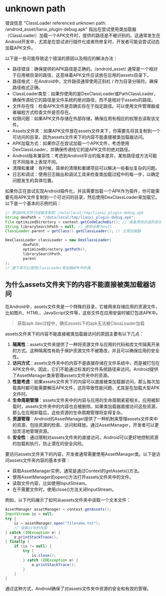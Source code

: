 # unknown path

错误信息 "ClassLoader referenced unknown path: /android_asset/lianxi_plugin-debug.apk" 指出在尝试使用类加载器（ClassLoader）加载一个APK文件时，提供的路径是不被识别的。这通常发生在Android开发中，尤其是在尝试进行插件化或者热修复时，开发者可能会尝试动态加载APK文件。

以下是一些可能导致这个错误的原因以及相应的解决办法：

- 路径错误：确保提供的APK路径是正确的。/android_asset/ 通常是一个相对于应用根目录的路径，这意味着APK文件应该放在应用的assets目录下。
- 路径格式：在Android中，文件路径通常使用正斜杠 / 作为目录分隔符。确保路径格式正确。
- ClassLoader类型：如果你使用的是DexClassLoader或PathClassLoader，确保传递给它的路径是文件系统的绝对路径，而不是相对于assets的路径。
- 文件存在性：检查APK文件是否确实存在于指定路径。可以使用文件管理器或者编程方式检查文件是否存在。
- 权限问题：如果APK文件存储在外部存储，确保应用有相应的权限去读取该文件。
- Assets文件夹：如果APK文件放在assets文件夹下，你需要先将其复制到一个可访问的目录，因为assets文件夹下的内容不能直接被类加载器访问。
- APK加载方式：如果你正在尝试加载一个APK文件，考虑使用DexClassLoader，并确保传递给它的是APK文件的绝对路径。
- Android版本兼容性：考虑到Android平台的版本差异，某些路径或方法可能在不同版本上表现不同。
- 清理和重建：有时候，简单的清理和重建项目可以解决一些看似复杂的问题。
- 日志和调试：使用日志输出和调试工具来检查类加载过程中的每一步，以确定问题发生的具体位置。

如果你正在尝试实现Android插件化，并且需要加载一个APK作为插件，你可能需要先将APK文件复制到一个可访问的目录，然后使用DexClassLoader来加载它。以下是一个基本的示例代码：

```java
// 假设APK文件已经被复制到 /data/local/tmp/lianxi_plugin-debug.apk
String dexPath = "/data/local/tmp/lianxi_plugin-debug.apk";
File optimizedDirectory = context.getCodeCacheDir(); // 或者其他合适的目录
String librarySearchPath = null; // 通常设置为null
ClassLoader parent = getClass().getClassLoader(); // 父类加载器

DexClassLoader classLoader = new DexClassLoader(
        dexPath,
        optimizedDirectory.getPath(),
        librarySearchPath,
        parent
);
// 接下来可以使用classLoader来加载APK中的类
```

## 为什么assets文件夹下的内容不能直接被类加载器访问

在Android中，assets文件夹是一个特殊的目录，它被用来存储应用的资源文件，比如图片、HTML、JavaScript文件等，这些文件在应用安装时被打包进APK中。
>获取apk dex过程中，确实assets下的apk无法被ClassLoader加载

assets文件夹下的内容不能直接被类加载器访问的原因主要有以下几点：

1. **隔离性**：assets文件夹提供了一种将资源文件与应用的代码和库文件隔离开来的方式。这种隔离性有助于保护资源文件不被篡改，并且可以确保应用的安全性。
2. **访问方式**：assets文件夹中的内容不是直接存储在文件系统中，而是被打包在APK文件中。因此，它们不能通过标准的文件系统路径来访问。Android提供了AssetManager类来管理assets文件夹中的资源。
3. **性能考虑**：如果assets文件夹下的内容可以直接被类加载器访问，那么每次加载类时都可能需要解压APK文件，这将导致性能问题，尤其是在加载大型APK文件时。
4. **生命周期管理**：assets文件夹中的内容与应用的生命周期紧密相关。应用被卸载时，assets文件夹中的内容也会被删除。如果类加载器直接访问这些资源，那么在应用卸载后，这些资源的生命周期管理将变得复杂。
5. **资源管理**：Android的AssetManager提供了一种机制来管理assets文件夹中的资源，包括资源的检索、访问和释放。通过AssetManager，开发者可以更加灵活地管理资源。
6. **安全性**：通过限制对assets文件夹的直接访问，Android可以更好地控制资源的加载和执行，防止潜在的安全风险。

要访问assets文件夹下的内容，开发者通常需要使用AssetManager类。以下是访问assets文件夹内容的基本步骤：

- 获取AssetManager实例，通常是通过Context的getAssets()方法。
- 使用AssetManager的open()方法打开assets文件夹中的文件。
- 读取文件内容，比如使用InputStream。
- 在不需要文件时，使用close()方法关闭InputStream。

例如，以下代码展示了如何从assets文件夹中读取一个文本文件：

```java
AssetManager assetManager = context.getAssets();
InputStream is = null;
try {
    is = assetManager.open("filename.txt");
    // 读取is中的内容
} catch (IOException e) {
    e.printStackTrace();
} finally {
    if (is != null) {
        try {
            is.close();
        } catch (IOException e) {
            e.printStackTrace();
        }
    }
}
```

通过这种方式，Android确保了对assets文件夹中资源的安全和有效的管理。
